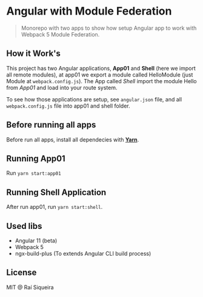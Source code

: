 # Angular with Module Federation

> Monorepo with two apps to show how setup Angular app to work with Webpack 5 Module Federation.

## How it Work's

This project has two Angular applications, **App01** and **Shell** (here we import all remote modules), at app01 we export a module
called HelloModule (just Module at `webpack.config.js`). The App called _Shell_ import the module Hello from _App01_ and
load into your route system.

To see how those applications are setup, see `angular.json` file, and all `webpack.config.js` file into app01 and shell folder.

## Before running all apps

Before run all apps, install all dependecies with **[Yarn](http://yarnpkg.org/)**.

## Running App01

Run `yarn start:app01`

## Running Shell Application

After run app01, run `yarn start:shell`.

## Used libs

- Angular 11 (beta)
- Webpack 5
- ngx-build-plus (To extends Angular CLI build process)

## License

MIT @ Raí Siqueira
